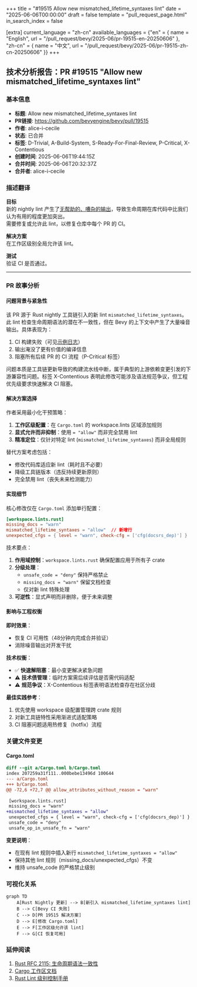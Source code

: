 +++
title = "#19515 Allow new mismatched_lifetime_syntaxes lint"
date = "2025-06-06T00:00:00"
draft = false
template = "pull_request_page.html"
in_search_index = false

[extra]
current_language = "zh-cn"
available_languages = {"en" = { name = "English", url = "/pull_request/bevy/2025-06/pr-19515-en-20250606" }, "zh-cn" = { name = "中文", url = "/pull_request/bevy/2025-06/pr-19515-zh-cn-20250606" }}
+++

## 技术分析报告：PR #19515 "Allow new mismatched_lifetime_syntaxes lint"

### 基本信息
- **标题**: Allow new mismatched_lifetime_syntaxes lint
- **PR链接**: https://github.com/bevyengine/bevy/pull/19515
- **作者**: alice-i-cecile
- **状态**: 已合并
- **标签**: D-Trivial, A-Build-System, S-Ready-For-Final-Review, P-Critical, X-Contentious
- **创建时间**: 2025-06-06T19:44:15Z
- **合并时间**: 2025-06-06T20:32:37Z
- **合并者**: alice-i-cecile

### 描述翻译
**目标**  
新的 nightly lint 产生了[无帮助的、嘈杂的输出](http://github.com/bevyengine/bevy/actions/runs/15491867876/job/43620116435?pr=19510)，导致生命周期在库代码中比我们认为有用的程度更加突出。  
需要修复或允许此 lint，以修复仓库中每个 PR 的 CI。

**解决方案**  
在工作区级别全局允许该 lint。

**测试**  
验证 CI 是否通过。

---

### PR 故事分析

#### 问题背景与紧急性
该 PR 源于 Rust nightly 工具链引入的新 lint `mismatched_lifetime_syntaxes`。此 lint 检查生命周期语法的潜在不一致性，但在 Bevy 的上下文中产生了大量噪音输出。具体表现为：
1. CI 构建失败（可见[示例日志](http://github.com/bevyengine/bevy/actions/runs/15491867876/job/43620116435?pr=19510)）
2. 输出淹没了更有价值的编译信息
3. 阻塞所有后续 PR 的 CI 流程（P-Critical 标签）

问题本质是工具链更新导致的构建流水线中断，属于典型的上游依赖变更引发的下游兼容性问题。标签 X-Contentious 表明此修改可能涉及语法规范争议，但工程优先级要求快速解决 CI 阻塞。

#### 解决方案选择
作者采用最小化干预策略：
1. **工作区级配置**：在 `Cargo.toml` 的 workspace.lints 区域添加规则
2. **显式允许而非抑制**：使用 `= "allow"` 而非完全禁用 lint
3. **精准定位**：仅针对特定 lint (`mismatched_lifetime_syntaxes`) 而非全局规则

替代方案考虑包括：
- 修改代码库适应新 lint（耗时且不必要）
- 降级工具链版本（违反持续更新原则）
- 完全禁用 lint（丧失未来检测能力）

#### 实现细节
核心修改仅在 `Cargo.toml` 添加单行配置：

```toml
[workspace.lints.rust]
missing_docs = "warn"
mismatched_lifetime_syntaxes = "allow"  // 新增行
unexpected_cfgs = { level = "warn", check-cfg = ['cfg(docsrs_dep)'] }
```

技术要点：
1. **作用域控制**：`workspace.lints.rust` 确保配置应用于所有子 crate
2. **分级处理**：
   - `unsafe_code = "deny"` 保持严格禁止
   - `missing_docs = "warn"` 保留文档检查
   - 仅对新 lint 特殊处理
3. **可逆性**：显式声明而非删除，便于未来调整

#### 影响与工程权衡
**即时效果**：
- 恢复 CI 可用性（48分钟内完成合并验证）
- 消除噪音输出对开发干扰

**技术权衡**：
- ✅ **快速解阻塞**：最小变更解决紧急问题
- ⚠️ **技术债管理**：临时方案需后续评估是否需代码适配
- ⚠️ **规范争议**：X-Contentious 标签表明语法检查存在社区分歧

**最佳实践参考**：
1. 优先使用 workspace 级配置管理跨 crate 规则
2. 对新工具链特性采用渐进式适配策略
3. CI 阻塞问题适用热修复（hotfix）流程

### 关键文件变更

#### Cargo.toml
```diff
diff --git a/Cargo.toml b/Cargo.toml
index 207259a31f111..000bebe13496d 100644
--- a/Cargo.toml
+++ b/Cargo.toml
@@ -72,6 +72,7 @@ allow_attributes_without_reason = "warn"
 
 [workspace.lints.rust]
 missing_docs = "warn"
+mismatched_lifetime_syntaxes = "allow"
 unexpected_cfgs = { level = "warn", check-cfg = ['cfg(docsrs_dep)'] }
 unsafe_code = "deny"
 unsafe_op_in_unsafe_fn = "warn"
```

**变更说明**：
- 在现有 lint 规则中插入新行 `mismatched_lifetime_syntaxes = "allow"`
- 保持其他 lint 规则（missing_docs/unexpected_cfgs）不变
- 维持 unsafe_code 的严格禁止级别

### 可视化关系
```mermaid
graph TD
    A[Rust Nightly 更新] --> B[新引入 mismatched_lifetime_syntaxes lint]
    B --> C[Bevy CI 失败]
    C --> D[PR 19515 解决方案]
    D --> E[修改 Cargo.toml]
    E --> F[工作区级允许该 lint]
    F --> G[CI 恢复可用]
```

### 延伸阅读
1. [Rust RFC 2115: 生命周期语法一致性](https://github.com/rust-lang/rfcs/blob/master/text/2115-argument-lifetimes.md)
2. [Cargo 工作区文档](https://doc.rust-lang.org/cargo/reference/workspaces.html)
3. [Rust Lint 级别控制手册](https://doc.rust-lang.org/rustc/lints/levels.html)
